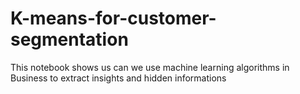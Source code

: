 # K-means-for-customer-segmentation
This notebook shows us can we use machine learning algorithms in Business to extract insights and hidden informations
